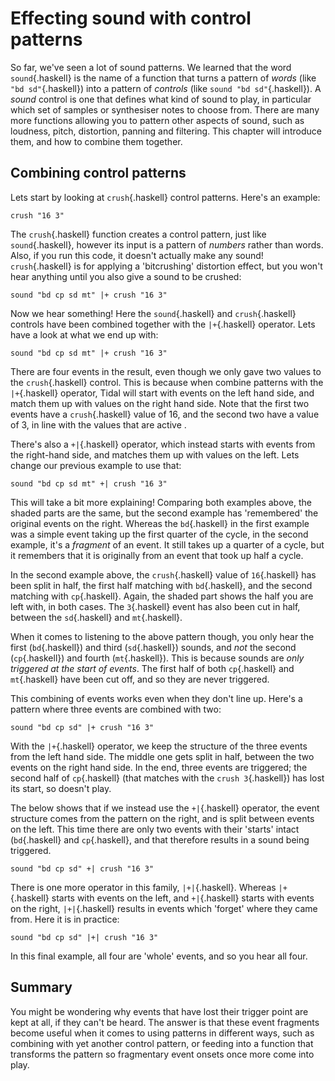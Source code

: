 # Effecting sound with control patterns

So far, we've seen a lot of sound patterns. We learned that the word
`sound`{.haskell} is the name of a function that turns a pattern of
_words_ (like `"bd sd"`{.haskell}) into a pattern of _controls_ (like
`sound "bd sd"`{.haskell}). A _sound_ control is one that defines what
kind of sound to play, in particular which set of samples or
synthesiser notes to choose from. There are many more functions
allowing you to pattern other aspects of sound, such as loudness,
pitch, distortion, panning and filtering. This chapter will introduce
them, and how to combine them together.

## Combining control patterns

Lets start by looking at `crush`{.haskell} control patterns. Here's an
example:

```{.haskell render="audio" prefix="d1 $ "}
crush "16 3"
```

The `crush`{.haskell} function creates a control pattern, just like
`sound`{.haskell}, however its input is a pattern of _numbers_ rather
than words. Also, if you run this code, it doesn't actually make any
sound! `crush`{.haskell} is for applying a 'bitcrushing' distortion
effect, but you won't hear anything until you also give a sound to be
crushed:

```{.haskell render="audio" prefix="d1 $ "}
sound "bd cp sd mt" |+ crush "16 3"
```

Now we hear something! Here the `sound`{.haskell} and
`crush`{.haskell} controls have been combined together with the
`|+`{.haskell} operator. Lets have a look at what we end up with:

```{.haskell render="part" width=1500 preprocess="show <$>" prepend="d1 $ "}
sound "bd cp sd mt" |+ crush "16 3"
```

There are four events in the result, even though we only gave two
values to the `crush`{.haskell} control. This is because when combine
patterns with the `|+`{.haskell} operator, Tidal will start with
events on the left hand side, and match them up with values on the
right hand side. Note that the first two events have a
`crush`{.haskell} value of 16, and the second two have a value of 3, in line with the values that are active .

There's also a `+|`{.haskell} operator, which instead starts with
events from the right-hand side, and matches them up with values on
the left. Lets change our previous example to use that:

```{.haskell render="part" width=1500 preprocess="show <$> " prepend="d1 $ "}
sound "bd cp sd mt" +| crush "16 3"
```

This will take a bit more explaining! Comparing both examples above,
the shaded parts are the same, but the second example has 'remembered'
the original events on the right. Whereas the `bd`{.haskell} in
the first example was a simple event taking up the first quarter of
the cycle, in the second example, it's a *fragment* of an event. It
still takes up a quarter of a cycle, but it remembers that it is
originally from an event that took up half a cycle.

In the second example above, the `crush`{.haskell} value of
`16`{.haskell} has been split in half, the first half matching with
`bd`{.haskell}, and the second matching with `cp`{.haskell}. Again,
the shaded part shows the half you are left with, in both cases. The
`3`{.haskell} event has also been cut in half, between the
`sd`{.haskell} and `mt`{.haskell}.

When it comes to listening to the above pattern though, you only hear
the first (`bd`{.haskell}) and third (`sd`{.haskell}) sounds, and
*not* the second (`cp`{.haskell}) and fourth (`mt`{.haskell}). This is
because sounds are *only triggered at the start of events*. The first
half of both `cp`{.haskell} and `mt`{.haskell} have been cut off, and
so they are never triggered.

This combining of events works even when they don't line up. Here's a
pattern where three events are combined with two:

```{.haskell render="part" width=1500 preprocess="show <$> " prepend="d1 $ "}
sound "bd cp sd" |+ crush "16 3"
```

With the `|+`{.haskell} operator, we keep the structure of the three
events from the left hand side. The middle one gets split in half,
between the two events on the right hand side. In the end, three
events are triggered; the second half of `cp`{.haskell} (that matches
with the `crush 3`{.haskell}) has lost its start, so doesn't play.

The below shows that if we instead use the `+|`{.haskell} operator,
the event structure comes from the pattern on the right, and is split
between events on the left. This time there are only two events with
their 'starts' intact (`bd`{.haskell} and `cp`{.haskell}, and that
therefore results in a sound being triggered.

```{.haskell render="part" width=1500 preprocess="show <$> " prepend="d1 $ "}
sound "bd cp sd" +| crush "16 3"
```

There is one more operator in this family, `|+|`{.haskell}. Whereas
`|+`{.haskell} starts with events on the left, and `+|`{.haskell}
starts with events on the right, `|+|`{.haskell} results in events
which 'forget' where they came from. Here it is in practice:

```{.haskell render="part" width=1500 preprocess="show <$> " prepend="d1 $ "}
sound "bd cp sd" |+| crush "16 3"
```

In this final example, all four are 'whole' events, and so you hear
all four.

## Summary

You might be wondering why events that have lost their trigger point
are kept at all, if they can't be heard. The answer is that these
event fragments become useful when it comes to using patterns in
different ways, such as combining with yet another control pattern, or
feeding into a function that transforms the pattern so fragmentary
event onsets once more come into play.

